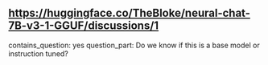 ## https://huggingface.co/TheBloke/neural-chat-7B-v3-1-GGUF/discussions/1

contains_question: yes
question_part: Do we know if this is a base model or instruction tuned?